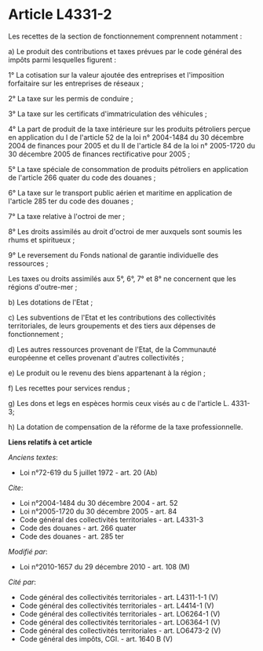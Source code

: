 # Article L4331-2

Les recettes de la section de fonctionnement comprennent notamment : 

a) Le produit des contributions et taxes prévues par le code général des impôts parmi lesquelles figurent : 

1° La cotisation sur la valeur ajoutée des entreprises et l'imposition forfaitaire sur les entreprises de réseaux ; 

2° La taxe sur les permis de conduire ; 

3° La taxe sur les certificats d'immatriculation des véhicules ; 

4° La part de produit de la taxe intérieure sur les produits pétroliers perçue en application du I de l'article 52 de la loi
n° 2004-1484 du 30 décembre 2004 de finances pour 2005 et du II de l'article 84 de la loi n° 2005-1720 du 30 décembre 2005 de
finances rectificative pour 2005 ; 

5° La taxe spéciale de consommation de produits pétroliers en application de l'article 266 quater du code des douanes ; 

6° La taxe sur le transport public aérien et maritime en application de l'article 285 ter du code des douanes ; 

7° La taxe relative à l'octroi de mer ; 

8° Les droits assimilés au droit d'octroi de mer auxquels sont soumis les rhums et spiritueux ;

9° Le reversement du Fonds national de garantie individuelle des ressources ; 

Les taxes ou droits assimilés aux 5°, 6°, 7° et 8° ne concernent que les régions d'outre-mer ; 

b) Les dotations de l'Etat ; 

c) Les subventions de l'Etat et les contributions des collectivités territoriales, de leurs groupements et des tiers aux
dépenses de fonctionnement ; 

d) Les autres ressources provenant de l'Etat, de la Communauté européenne et celles provenant d'autres collectivités ; 

e) Le produit ou le revenu des biens appartenant à la région ; 

f) Les recettes pour services rendus ; 

g) Les dons et legs en espèces hormis ceux visés au c de l'article L. 4331-3;

h) La dotation de compensation de la réforme de la taxe professionnelle.

**Liens relatifs à cet article**

_Anciens textes_:

  - Loi n°72-619 du 5 juillet 1972 - art. 20 (Ab)

_Cite_:

  - Loi n°2004-1484 du 30 décembre 2004 - art. 52
  - Loi n°2005-1720 du 30 décembre 2005 - art. 84
  - Code général des collectivités territoriales - art. L4331-3
  - Code des douanes - art. 266 quater
  - Code des douanes - art. 285 ter

_Modifié par_:

  - Loi n°2010-1657 du 29 décembre 2010 - art. 108 (M)

_Cité par_:

  - Code général des collectivités territoriales - art. L4311-1-1 (V)
  - Code général des collectivités territoriales - art. L4414-1 (V)
  - Code général des collectivités territoriales - art. LO6264-1 (V)
  - Code général des collectivités territoriales - art. LO6364-1 (V)
  - Code général des collectivités territoriales - art. LO6473-2 (V)
  - Code général des impôts, CGI. - art. 1640 B (V)

